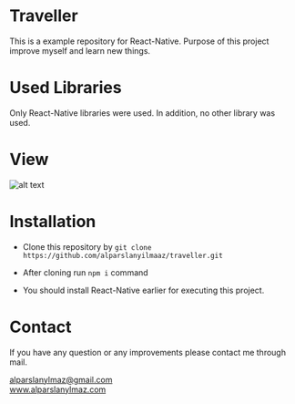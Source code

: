 # Traveller
This is a example repository for React-Native. Purpose of this project improve myself and learn new things.

# Used Libraries
Only React-Native libraries were used. In addition, no other library was used.

# View
![alt text](https://github.com/alparslanyilmaaz/traveller/blob/master/ss/screen.gif)

# Installation
- Clone this repository by 
  `git clone https://github.com/alparslanyilmaaz/traveller.git`
- After cloning run `npm i` command

- You should install React-Native earlier for executing this project.

# Contact
If you have any question or any improvements please contact me through mail.

alparslanylmaz@gmail.com  
www.alparslanylmaz.com
